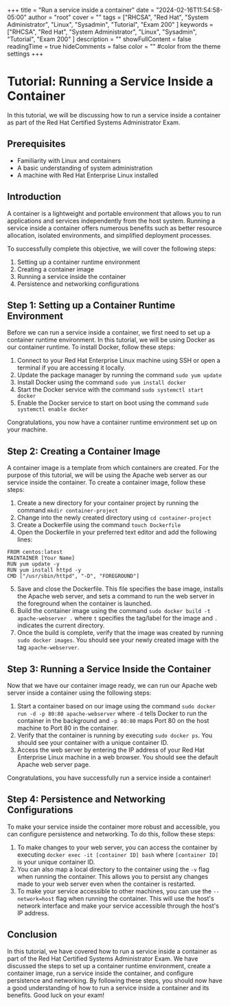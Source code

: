 +++
title = "Run a service inside a container"
date = "2024-02-16T11:54:58-05:00"
author = "root"
cover = ""
tags = ["RHCSA", "Red Hat", "System Administrator", "Linux", "Sysadmin", "Tutorial", "Exam 200" ]
keywords = ["RHCSA", "Red Hat", "System Administrator", "Linux", "Sysadmin", "Tutorial", "Exam 200" ]
description = ""
showFullContent = false
readingTime = true
hideComments = false
color = "" #color from the theme settings
+++


# Tutorial: Running a Service Inside a Container

In this tutorial, we will be discussing how to run a service inside a container as part of the Red Hat Certified Systems Administrator Exam.

## Prerequisites
- Familiarity with Linux and containers
- A basic understanding of system administration
- A machine with Red Hat Enterprise Linux installed

## Introduction 
A container is a lightweight and portable environment that allows you to run applications and services independently from the host system. Running a service inside a container offers numerous benefits such as better resource allocation, isolated environments, and simplified deployment processes.

To successfully complete this objective, we will cover the following steps:
1. Setting up a container runtime environment
2. Creating a container image
3. Running a service inside the container
4. Persistence and networking configurations

## Step 1: Setting up a Container Runtime Environment
Before we can run a service inside a container, we first need to set up a container runtime environment. In this tutorial, we will be using Docker as our container runtime. To install Docker, follow these steps:

1. Connect to your Red Hat Enterprise Linux machine using SSH or open a terminal if you are accessing it locally.
2. Update the package manager by running the command `sudo yum update`
3. Install Docker using the command `sudo yum install docker`
4. Start the Docker service with the command `sudo systemctl start docker`
5. Enable the Docker service to start on boot using the command `sudo systemctl enable docker`

Congratulations, you now have a container runtime environment set up on your machine.

## Step 2: Creating a Container Image
A container image is a template from which containers are created. For the purpose of this tutorial, we will be using the Apache web server as our service inside the container. To create a container image, follow these steps:

1. Create a new directory for your container project by running the command `mkdir container-project` 
2. Change into the newly created directory using `cd container-project`
3. Create a Dockerfile using the command `touch Dockerfile` 
4. Open the Dockerfile in your preferred text editor and add the following lines:
```
FROM centos:latest
MAINTAINER [Your Name]
RUN yum update -y
RUN yum install httpd -y
CMD ["/usr/sbin/httpd", "-D", "FOREGROUND"]
```
5. Save and close the Dockerfile. This file specifies the base image, installs the Apache web server, and sets a command to run the web server in the foreground when the container is launched.
6. Build the container image using the command `sudo docker build -t apache-webserver .` where `t` specifies the tag/label for the image and `.` indicates the current directory.
7. Once the build is complete, verify that the image was created by running `sudo docker images`. You should see your newly created image with the tag `apache-webserver`.

## Step 3: Running a Service Inside the Container
Now that we have our container image ready, we can run our Apache web server inside a container using the following steps:

1. Start a container based on our image using the command `sudo docker run -d -p 80:80 apache-webserver` where `-d` tells Docker to run the container in the background and `-p 80:80` maps Port 80 on the host machine to Port 80 in the container.
2. Verify that the container is running by executing `sudo docker ps`. You should see your container with a unique container ID.
3. Access the web server by entering the IP address of your Red Hat Enterprise Linux machine in a web browser. You should see the default Apache web server page.

Congratulations, you have successfully run a service inside a container!

## Step 4: Persistence and Networking Configurations
To make your service inside the container more robust and accessible, you can configure persistence and networking. To do this, follow these steps:

1. To make changes to your web server, you can access the container by executing `docker exec -it [container ID] bash` where `[container ID]` is your unique container ID.
2. You can also map a local directory to the container using the `-v` flag when running the container. This allows you to persist any changes made to your web server even when the container is restarted.
3. To make your service accessible to other machines, you can use the `--network=host` flag when running the container. This will use the host's network interface and make your service accessible through the host's IP address.

## Conclusion
In this tutorial, we have covered how to run a service inside a container as part of the Red Hat Certified Systems Administrator Exam. We have discussed the steps to set up a container runtime environment, create a container image, run a service inside the container, and configure persistence and networking. By following these steps, you should now have a good understanding of how to run a service inside a container and its benefits. Good luck on your exam!